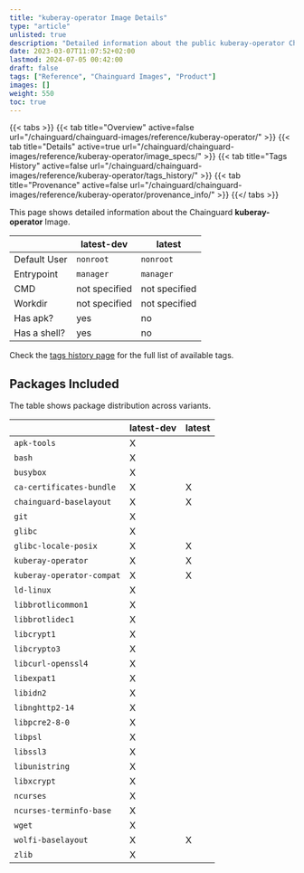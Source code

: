 ```yaml
---
title: "kuberay-operator Image Details"
type: "article"
unlisted: true
description: "Detailed information about the public kuberay-operator Chainguard Image."
date: 2023-03-07T11:07:52+02:00
lastmod: 2024-07-05 00:42:00
draft: false
tags: ["Reference", "Chainguard Images", "Product"]
images: []
weight: 550
toc: true
---
```


{{< tabs >}}
{{< tab title="Overview" active=false url="/chainguard/chainguard-images/reference/kuberay-operator/" >}}
{{< tab title="Details" active=true url="/chainguard/chainguard-images/reference/kuberay-operator/image_specs/" >}}
{{< tab title="Tags History" active=false url="/chainguard/chainguard-images/reference/kuberay-operator/tags_history/" >}}
{{< tab title="Provenance" active=false url="/chainguard/chainguard-images/reference/kuberay-operator/provenance_info/" >}}
{{</ tabs >}}

This page shows detailed information about the Chainguard **kuberay-operator** Image.

|              | latest-dev    | latest        |
|--------------|---------------|---------------|
| Default User | `nonroot`     | `nonroot`     |
| Entrypoint   | `manager`     | `manager`     |
| CMD          | not specified | not specified |
| Workdir      | not specified | not specified |
| Has apk?     | yes           | no            |
| Has a shell? | yes           | no            |

Check the [tags history page](/chainguard/chainguard-images/reference/kuberay-operator/tags_history/) for the full list of available tags.

## Packages Included
The table shows package distribution across variants.

|                           | latest-dev | latest |
|---------------------------|------------|--------|
| `apk-tools`               | X          |        |
| `bash`                    | X          |        |
| `busybox`                 | X          |        |
| `ca-certificates-bundle`  | X          | X      |
| `chainguard-baselayout`   | X          | X      |
| `git`                     | X          |        |
| `glibc`                   | X          |        |
| `glibc-locale-posix`      | X          | X      |
| `kuberay-operator`        | X          | X      |
| `kuberay-operator-compat` | X          | X      |
| `ld-linux`                | X          |        |
| `libbrotlicommon1`        | X          |        |
| `libbrotlidec1`           | X          |        |
| `libcrypt1`               | X          |        |
| `libcrypto3`              | X          |        |
| `libcurl-openssl4`        | X          |        |
| `libexpat1`               | X          |        |
| `libidn2`                 | X          |        |
| `libnghttp2-14`           | X          |        |
| `libpcre2-8-0`            | X          |        |
| `libpsl`                  | X          |        |
| `libssl3`                 | X          |        |
| `libunistring`            | X          |        |
| `libxcrypt`               | X          |        |
| `ncurses`                 | X          |        |
| `ncurses-terminfo-base`   | X          |        |
| `wget`                    | X          |        |
| `wolfi-baselayout`        | X          | X      |
| `zlib`                    | X          |        |

